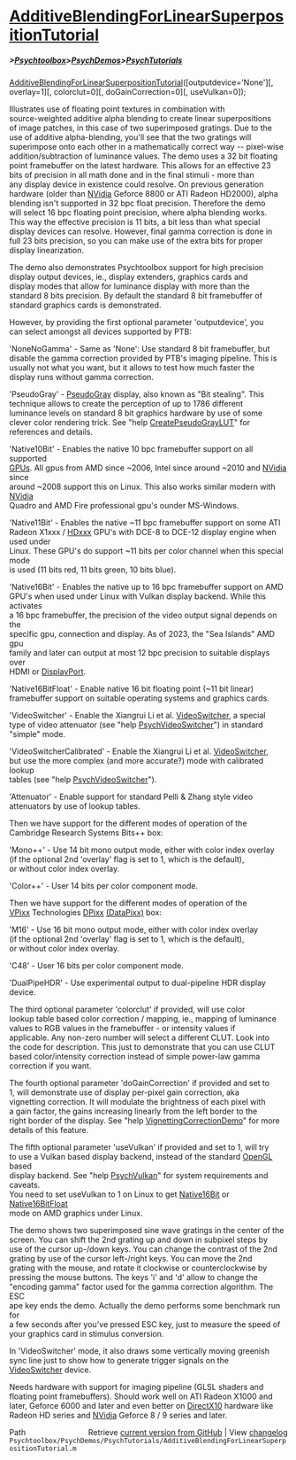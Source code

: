 # [AdditiveBlendingForLinearSuperpositionTutorial](AdditiveBlendingForLinearSuperpositionTutorial)
##### >[Psychtoolbox](Psychtoolbox)>[PsychDemos](PsychDemos)>[PsychTutorials](PsychTutorials)

[AdditiveBlendingForLinearSuperpositionTutorial](AdditiveBlendingForLinearSuperpositionTutorial)([outputdevice='None'][, overlay=1][, colorclut=0][, doGainCorrection=0][, useVulkan=0]);  
  
Illustrates use of floating point textures in combination with  
source-weighted additive alpha blending to create linear superpositions  
of image patches, in this case of two superimposed gratings. Due to the  
use of additive alpha-blending, you'll see that the two gratings will  
superimpose onto each other in a mathematically correct way -- pixel-wise  
addition/subtraction of luminance values. The demo uses a 32 bit floating  
point framebuffer on the latest hardware. This allows for an effective 23  
bits of precision in all math done and in the final stimuli - more than  
any display device in existence could resolve. On previous generation  
hardware (older than [NVidia](NVidia) Geforce 8800 or ATI Radeon HD2000), alpha  
blending isn't supported in 32 bpc float precision. Therefore the demo  
will select 16 bpc floating point precision, where alpha blending works.  
This way the effective precision is 11 bits, a bit less than what special  
display devices can resolve. However, final gamma correction is done in  
full 23 bits precision, so you can make use of the extra bits for proper  
display linearization.  
  
The demo also demonstrates Psychtoolbox support for high precision  
display output devices, ie., display extenders, graphics cards and  
display modes that allow for luminance display with more than the  
standard 8 bits precision. By default the standard 8 bit framebuffer of  
standard graphics cards is demonstrated.  
  
However, by providing the first optional parameter 'outputdevice', you  
can select amongst all devices supported by PTB:  
  
'NoneNoGamma' - Same as 'None': Use standard 8 bit framebuffer, but  
disable the gamma correction provided by PTB's imaging pipeline. This is  
usually not what you want, but it allows to test how much faster the  
display runs without gamma correction.  
  
'PseudoGray' - [PseudoGray](PseudoGray) display, also known as "Bit stealing". This  
technique allows to create the perception of up to 1786 different  
luminance levels on standard 8 bit graphics hardware by use of some  
clever color rendering trick. See "help [CreatePseudoGrayLUT](CreatePseudoGrayLUT)" for  
references and details.  
  
'Native10Bit' - Enables the native 10 bpc framebuffer support on all supported  
[GPUs](GPUs). All gpus from AMD since ~2006, Intel since around ~2010 and [NVidia](NVidia) since  
around ~2008 support this on Linux. This also works similar modern with [NVidia](NVidia)  
Quadro and AMD Fire professional gpu's ounder MS-Windows.  
  
'Native11Bit' - Enables the native ~11 bpc framebuffer support on some ATI  
Radeon X1xxx / [HDxxx](HDxxx) GPU's with DCE-8 to DCE-12 display engine when used under  
Linux. These GPU's do support ~11 bits per color channel when this special mode  
is used (11 bits red, 11 bits green, 10 bits blue).  
  
'Native16Bit' - Enables the native up to 16 bpc framebuffer support on AMD  
GPU's when used under Linux with Vulkan display backend. While this activates  
a 16 bpc framebuffer, the precision of the video output signal depends on the  
specific gpu, connection and display. As of 2023, the "Sea Islands" AMD gpu  
family and later can output at most 12 bpc precision to suitable displays over  
HDMI or [DisplayPort](DisplayPort).  
  
'Native16BitFloat' - Enable native 16 bit floating point (~11 bit linear)  
framebuffer support on suitable operating systems and graphics cards.  
  
'VideoSwitcher' - Enable the Xiangrui Li et al. [VideoSwitcher](VideoSwitcher), a special  
type of video attenuator (see "help [PsychVideoSwitcher](PsychVideoSwitcher)") in standard  
"simple" mode.  
  
'VideoSwitcherCalibrated' - Enable the Xiangrui Li et al. [VideoSwitcher](VideoSwitcher),  
but use the more complex (and more accurate?) mode with calibrated lookup  
tables (see "help [PsychVideoSwitcher](PsychVideoSwitcher)").  
  
'Attenuator' - Enable support for standard Pelli & Zhang style video  
attenuators by use of lookup tables.  
  
Then we have support for the different modes of operation of the  
Cambridge Research Systems Bits++ box:  
  
'Mono++' - Use 14 bit mono output mode, either with color index overlay  
(if the optional 2nd 'overlay' flag is set to 1, which is the default),  
or without color index overlay.  
  
'Color++' - User 14 bits per color component mode.  
  
Then we have support for the different modes of operation of the  
[VPixx](VPixx) Technologies [DPixx](DPixx) [(DataPixx)]((DataPixx)) box:  
  
'M16' - Use 16 bit mono output mode, either with color index overlay  
(if the optional 2nd 'overlay' flag is set to 1, which is the default),  
or without color index overlay.  
  
'C48' - User 16 bits per color component mode.  
  
  
'DualPipeHDR' - Use experimental output to dual-pipeline HDR display  
device.  
  
  
The third optional parameter 'colorclut' if provided, will use color  
lookup table based color correction / mapping, ie., mapping of luminance  
values to RGB values in the framebuffer - or intensity values if  
applicable. Any non-zero number will select a different CLUT. Look into  
the code for description. This just to demonstrate that you can use CLUT  
based color/intensity correction instead of simple power-law gamma  
correction if you want.  
  
  
The fourth optional parameter 'doGainCorrection' if provided and set to  
1, will demonstrate use of display per-pixel gain correction, aka  
vignetting correction. It will modulate the brightness of each pixel with  
a gain factor, the gains increasing linearly from the left border to the  
right border of the display. See "help [VignettingCorrectionDemo](VignettingCorrectionDemo)" for more  
details of this feature.  
  
  
The fifth optional parameter 'useVulkan' if provided and set to 1, will try  
to use a Vulkan based display backend, instead of the standard [OpenGL](OpenGL) based  
display backend. See "help [PsychVulkan](PsychVulkan)" for system requirements and caveats.  
You need to set useVulkan to 1 on Linux to get [Native16Bit](Native16Bit) or [Native16BitFloat](Native16BitFloat)  
mode on AMD graphics under Linux.  
  
The demo shows two superimposed sine wave gratings in the center of the  
screen. You can shift the 2nd grating up and down in subpixel steps by  
use of the cursor up-/down keys. You can change the contrast of the 2nd  
grating by use of the cursor left-/right keys. You can move the 2nd  
grating with the mouse, and rotate it clockwise or counterclockwise by  
pressing the mouse buttons. The keys 'i' and 'd' allow to change the  
"encoding gamma" factor used for the gamma correction algorithm. The ESC  
ape key ends the demo. Actually the demo performs some benchmark run for  
a few seconds after you've pressed ESC key, just to measure the speed of  
your graphics card in stimulus conversion.  
  
In 'VideoSwitcher' mode, it also draws some vertically moving greenish  
sync line just to show how to generate trigger signals on the  
[VideoSwitcher](VideoSwitcher) device.  
  
  
Needs hardware with support for imaging pipeline (GLSL shaders and  
floating point framebuffers). Should work well on ATI Radeon X1000 and  
later, Geforce 6000 and later and even better on [DirectX10](DirectX10) hardware like  
Radeon HD series and [NVidia](NVidia) Geforce 8 / 9 series and later.  




<div class="code_header" style="text-align:right;">
  <span style="float:left;">Path&nbsp;&nbsp;</span> <span class="counter">Retrieve <a href=
  "https://raw.github.com/Psychtoolbox-3/Psychtoolbox-3/beta/Psychtoolbox/PsychDemos/PsychTutorials/AdditiveBlendingForLinearSuperpositionTutorial.m">current version from GitHub</a> | View <a href=
  "https://github.com/Psychtoolbox-3/Psychtoolbox-3/commits/beta/Psychtoolbox/PsychDemos/PsychTutorials/AdditiveBlendingForLinearSuperpositionTutorial.m">changelog</a></span>
</div>
<div class="code">
  <code>Psychtoolbox/PsychDemos/PsychTutorials/AdditiveBlendingForLinearSuperpositionTutorial.m</code>
</div>

